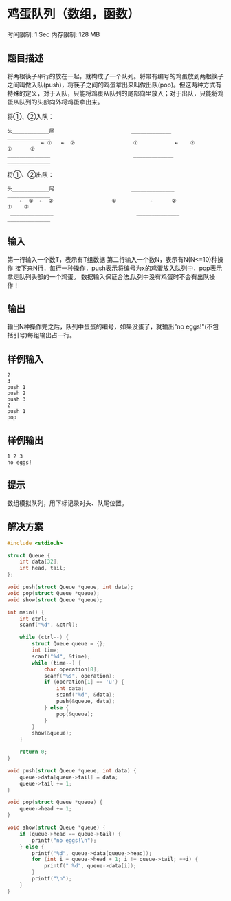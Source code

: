 # 鸡蛋队列（数组，函数）
时间限制: 1 Sec  内存限制: 128 MB

## 题目描述
将两根筷子平行的放在一起，就构成了一个队列。将带有编号的鸡蛋放到两根筷子之间叫做入队(push)，将筷子之间的鸡蛋拿出来叫做出队(pop)。但这两种方式有特殊的定义，对于入队，只能将鸡蛋从队列的尾部向里放入；对于出队，只能将鸡蛋从队列的头部向外将鸡蛋拿出来。

将①、②入队：

    头____________尾                         _____________                           ______________
               ← ①   ←  ②                   ①            ←    ②                    ①      ②              
    ______________                           _____________                           ______________

将①、②出队：

    头____________尾                         ______________                         ______________
        ←  ①  ←  ②                   ①           ←      ②                   ①    ②      
     ______________                           ______________                         ______________

## 输入
第一行输入一个数T，表示有T组数据
第二行输入一个数N，表示有N(N<=10)种操作
接下来N行，每行一种操作，push表示将编号为x的鸡蛋放入队列中，pop表示拿走队列头部的一个鸡蛋。
数据输入保证合法,队列中没有鸡蛋时不会有出队操作！

## 输出
输出N种操作完之后，队列中蛋蛋的编号，如果没蛋了，就输出"no eggs!"(不包括引号)每组输出占一行。

## 样例输入
    2
    3
    push 1 
    push 2
    push 3
    2
    push 1
    pop

## 样例输出
    1 2 3
    no eggs!

## 提示
数组模拟队列，用下标记录对头、队尾位置。

## 解决方案
``` cpp
#include <stdio.h>

struct Queue {
    int data[32];
    int head, tail;
};

void push(struct Queue *queue, int data);
void pop(struct Queue *queue);
void show(struct Queue *queue);

int main() {
    int ctrl;
    scanf("%d", &ctrl);

    while (ctrl--) {
        struct Queue queue = {};
        int time;
        scanf("%d", &time);
        while (time--) {
            char operation[8];
            scanf("%s", operation);
            if (operation[1] == 'u') {
                int data;
                scanf("%d", &data);
                push(&queue, data);
            } else {
                pop(&queue);
            }
        }
        show(&queue);
    }

    return 0;
}

void push(struct Queue *queue, int data) {
    queue->data[queue->tail] = data;
    queue->tail += 1;
}

void pop(struct Queue *queue) {
    queue->head += 1;
}

void show(struct Queue *queue) {
    if (queue->head == queue->tail) {
        printf("no eggs!\n");
    } else {
        printf("%d", queue->data[queue->head]);
        for (int i = queue->head + 1; i != queue->tail; ++i) {
            printf(" %d", queue->data[i]);
        }
        printf("\n");
    }
}

```
